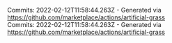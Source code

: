 Commits: 2022-02-12T11:58:44.263Z - Generated via https://github.com/marketplace/actions/artificial-grass
<br>
Commits: 2022-02-12T11:58:44.263Z - Generated via https://github.com/marketplace/actions/artificial-grass
<br>
